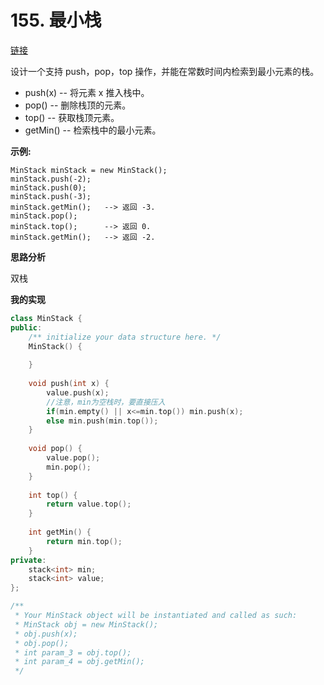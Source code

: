 # 155. 最小栈

[链接](https://leetcode-cn.com/problems/min-stack/description/)

设计一个支持 push，pop，top 操作，并能在常数时间内检索到最小元素的栈。

- push(x) -- 将元素 x 推入栈中。
- pop() -- 删除栈顶的元素。
- top() -- 获取栈顶元素。
- getMin() -- 检索栈中的最小元素。

**示例:**

```
MinStack minStack = new MinStack();
minStack.push(-2);
minStack.push(0);
minStack.push(-3);
minStack.getMin();   --> 返回 -3.
minStack.pop();
minStack.top();      --> 返回 0.
minStack.getMin();   --> 返回 -2.
```

**思路分析**

双栈

**我的实现**

```c++
class MinStack {
public:
    /** initialize your data structure here. */
    MinStack() {
        
    }
    
    void push(int x) {
        value.push(x);
        //注意，min为空栈时，要直接压入
        if(min.empty() || x<=min.top()) min.push(x);
        else min.push(min.top());
    }
    
    void pop() {
        value.pop();
        min.pop();
    }
    
    int top() {
        return value.top();
    }
    
    int getMin() {
        return min.top();
    }
private:
    stack<int> min;
    stack<int> value;
};

/**
 * Your MinStack object will be instantiated and called as such:
 * MinStack obj = new MinStack();
 * obj.push(x);
 * obj.pop();
 * int param_3 = obj.top();
 * int param_4 = obj.getMin();
 */
```

